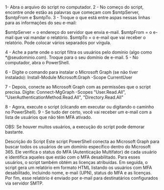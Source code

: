 1- Abra o arquivo do script no computador.
2 - No começo do script, encontre onde estão as palavras que começam com $smtpServer, $smtpFrom e $smtpTo.
3 - Troque o que está entre aspas nessas linhas para as informações do seu e-mail:


$smtpServer = o endereço do servidor que envia e-mail.
$smtpFrom = o e-mail que vai mandar o relatório.
$smtpTo = o e-mail que vai receber o relatório. Pode colocar vários separados por vírgula.


4 - Ache a parte onde o script filtra os usuários pelo domínio (algo como *@seudominio.com). Troque para o seu domínio de e-mail.
5 - No computador, abra o PowerShell.


6 - Digite o comando para instalar o Microsoft Graph (se não tiver instalado):
Install-Module Microsoft.Graph -Scope CurrentUser


7 - Depois, conecte ao Microsoft Graph com as permissões que o script precisa. Digite:
Connect-MgGraph -Scopes "User.Read.All", "UserAuthenticationMethod.Read.All", "Directory.Read.All"


8 - Agora, execute o script (clicando em executar ou digitando o caminho no PowerShell).
9 - Se tudo der certo, você vai receber um e-mail com a lista de usuários que não têm MFA ativado.


OBS: Se houver muitos usuários, a execução do script pode demorar bastante.







Descrição do Script
Este script PowerShell conecta ao Microsoft Graph para buscar todos os usuários de um domínio específico dentro do Microsoft 365. Ele verifica o status do MFA (Autenticação Multifator) de cada usuário e identifica aqueles que estão com o MFA desabilitado. Para esses usuários, o script também obtém as licenças atribuídas.
Em seguida, o script gera um relatório em formato HTML listando os usuários com MFA desabilitado, incluindo nome, e-mail (UPN), status do MFA e as licenças. Por fim, esse relatório é enviado por e-mail para destinatários configurados via servidor SMTP.

